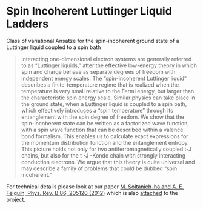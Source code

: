 Spin Incoherent Luttinger Liquid Ladders
===========

Class of variational Ansatze for the spin-incoherent ground state of a Luttinger liquid coupled to a spin bath

> Interacting one-dimensional electron systems are generally referred to as “Luttinger liquids,” after the effective low-energy theory in which spin and charge behave as separate degrees of freedom with independent energy scales. The “spin-incoherent Luttinger liquid” describes a finite-temperature regime that is realized when the temperature is very small relative to the Fermi energy, but larger than the characteristic spin energy scale. Similar physics can take place in the ground state, when a Luttinger liquid is coupled to a spin bath, which effectively introduces a “spin temperature” through its entanglement with the spin degree of freedom. We show that the spin-incoherent state can be written as a factorized wave function, with a spin wave function that can be described within a valence bond formalism. This enables us to calculate exact expressions for the momentum distribution function and the entanglement entropy. This picture holds not only for two antiferromagnetically coupled t-J chains, but also for the t -J -Kondo chain with strongly interacting conduction electrons. We argue that this theory is quite universal and may describe a family of problems that could be dubbed “spin incoherent.”

For technical details please look at our paper [M. Soltanieh-ha and A. E. Feiguin, Phys. Rev. B 86, 205120 (2012)](http://journals.aps.org/prb/abstract/10.1103/PhysRevB.86.205120) which is also [attached](https://github.com/soltaniehha/sill_ladder/blob/master/PhysRevB.86.205120_Soltaniehha_Feiguin.pdf) to the project.
